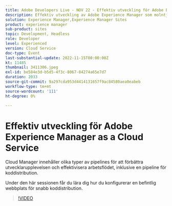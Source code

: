 ```yaml
---
title: Adobe Developers Live - NOV 22 - Effektiv utveckling för Adobe Experience Manager as a Cloud Service
description: Effektiv utveckling av Adobe Experience Manager som molntjänstCloud Manager innehåller olika typer av pipelines för att förbättra utvecklarupplevelsen och effektivisera arbetsflödet, inklusive en pipeline för avancerad koddistribution.Under den här sessionen får du lära dig att konfigurera en befintlig webbplats för snabb koddistribution.
solution: Experience Manager,Experience Manager Sites
product: experience manager
sub-product: sites
topic: Development, Headless
role: Developer
level: Experienced
version: Cloud Service
doc-type: Event
last-substantial-update: 2022-11-15T00:00:00Z
kt: 11485
thumbnail: 3411306.jpeg
exl-id: be584e3d-b5d5-4f3c-8067-84274a65e7d7
duration: 2033
source-git-commit: 9a297cda953d4414131657f9ac84580aea0eabeb
workflow-type: tm+mt
source-wordcount: '111'
ht-degree: 0%

---
```


# Effektiv utveckling för Adobe Experience Manager as a Cloud Service

Cloud Manager innehåller olika typer av pipelines för att förbättra utvecklarupplevelsen och effektivisera arbetsflödet, inklusive en pipeline för koddistribution.

Under den här sessionen får du lära dig hur du konfigurerar en befintlig webbplats för snabb koddistribution.

>[!VIDEO](https://video.tv.adobe.com/v/3411306/?quality=12&learn=on)
